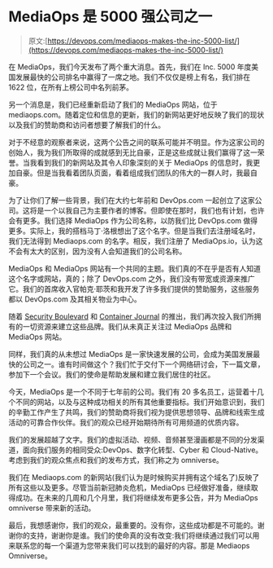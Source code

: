 # MediaOps 是 5000 强公司之一

> 原文:[https://devops.com/mediaops-makes-the-inc-5000-list/](https://devops.com/mediaops-makes-the-inc-5000-list/)

在 MediaOps，我们今天发布了两个重大消息。首先，我们在 Inc. 5000 年度美国发展最快的公司排名中赢得了一席之地。我们不仅仅是榜上有名，我们排在 1622 位，在所有上榜公司中名列前茅。

另一个消息是，我们已经重新启动了我们的 MediaOps 网站，位于 mediaops.com。随着定位和信息的更新，我们的新网站更好地反映了我们的现状以及我们的赞助商和访问者想要了解我们的什么。

对于不经意的观察者来说，这两个公告之间的联系可能并不明显。作为这家公司的创始人，我为我们所取得的成就感到无比自豪，正是这些成就让我们赢得了这一荣誉。当我看到我们的新网站及其令人印象深刻的关于 MediaOps 的信息时，我更加自豪。但是当我看着团队页面，看着组成我们团队的伟大的一群人时，我最自豪。

为了让你们了解一些背景，我们在大约七年前和 DevOps.com 一起创立了这家公司。这将是一个以我自己为主要作者的博客。但即使在那时，我们也有计划，也许会有更多。我们选择 MediaOps 作为公司名称，以防我们比 DevOps.com 做得更多。实际上，我的搭档马丁·洛根想出了这个名字。但是当我们去注册域名时，我们无法得到 Mediaops.com 的名字。相反，我们注册了 MediaOps.io，认为这不会有太大的区别，因为没有人会知道我们的公司名称。

MediaOps 和 MediaOps 网站有一个共同的主题。我们真的不在乎是否有人知道这个名字或网站，真的；除了 DevOps.com 之外，我们没有带宽或资源来推广它。我们的首席收入官帕克·耶茨和我开发了许多我们提供的赞助服务，这些服务都以 DevOps.com 及其相关物业为中心。

随着 [Security Boulevard](https://securityboulevard.com/) 和 [Container Journal](https://containerjournal.com/) 的推出，我们再次投入我们所拥有的一切资源来建立这些品牌。我们从未真正关注过 MediaOps 品牌和 MediaOps 网站。

同样，我们真的从未想过 MediaOps 是一家快速发展的公司，会成为美国发展最快的公司之一。谁有时间做这个？我们忙于交付下一个网络研讨会，下一篇文章，参加下一个会议。我们的使命是帮助发展和建立我们居住的社区。

今天，MediaOps 是一个不同于七年前的公司。我们有 20 多名员工，运营着十几个不同的网站，以及与这种成功相关的所有其他重要指标。我们开始意识到，我们的辛勤工作产生了共鸣，我们的赞助商将我们视为提供思想领导、品牌和线索生成活动的可靠合作伙伴。我们的观众已经开始期待所有可用频道的优质内容。

我们的发展超越了文字。我们的虚拟活动、视频、音频甚至漫画都是不同的分发渠道，面向我们服务的相同受众:DevOps、数字化转型、Cyber 和 Cloud-Native。考虑到我们的观众焦点和我们的发布方式，我们称之为 omniverse。

我们在 Mediaops.com 的新网站(我们认为是时候购买并拥有这个域名了)反映了所有这些以及更多。尽管当前新冠肺炎危机，MediaOps 已经做好准备，继续取得成功。在未来的几周和几个月里，我们将继续发布更多公告，并为 MediaOps omniverse 带来新的活动。

最后，我想感谢你，我们的观众，最重要的。没有你，这些成功都是不可能的。谢谢你的支持，谢谢你是谁。我们的使命真的没有改变:我们将继续通过我们可以用来联系您的每一个渠道为您带来我们可以找到的最好的内容。那是 Mediaops Omniverse。